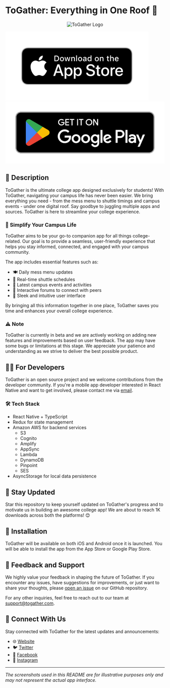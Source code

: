 # ToGather: Everything in One Roof 🏫

<p align="center">
  <img src="https://github.com/aahalani/togatherpublic/assets/29179250/54163ed4-0be8-48e8-8a4a-0caaa2ac6e57" width="600" height="430" alt="ToGather Logo">
</p>

[![Download on the App Store](https://github.com/tamotam-com/tamotam-app/raw/main/docs/AppleAppStoreButton.png)](https://apps.apple.com/app/togather/id123456789) 
<br/>
[![Get it on Google Play](https://github.com/tamotam-com/tamotam-app/raw/main/docs/GooglePlayStoreButton.png)](https://play.google.com/store/apps/details?id=com.togather.app)

## 📝 Description

ToGather is the ultimate college app designed exclusively for students! With ToGather, navigating your campus life has never been easier. We bring everything you need - from the mess menu to shuttle timings and campus events - under one digital roof. Say goodbye to juggling multiple apps and sources. ToGather is here to streamline your college experience.

### 🎯 Simplify Your Campus Life 

ToGather aims to be your go-to companion app for all things college-related. Our goal is to provide a seamless, user-friendly experience that helps you stay informed, connected, and engaged with your campus community. 

The app includes essential features such as:

- 🍽️ Daily mess menu updates
- 🚌 Real-time shuttle schedules  
- 📅 Latest campus events and activities
- 💬 Interactive forums to connect with peers
- 📱 Sleek and intuitive user interface

By bringing all this information together in one place, ToGather saves you time and enhances your overall college experience.

### ⚠️ Note

ToGather is currently in beta and we are actively working on adding new features and improvements based on user feedback. The app may have some bugs or limitations at this stage. We appreciate your patience and understanding as we strive to deliver the best possible product.

## 👨‍💻 For Developers

ToGather is an open source project and we welcome contributions from the developer community. If you're a mobile app developer interested in React Native and want to get involved, please contact me via [email](mailto:aahalani@gmail.com).

### 🛠️ Tech Stack

- React Native + TypeScript
- Redux for state management 
- Amazon AWS for backend services
    * S3
    * Cognito
    * Amplify
    * AppSync
    * Lambda
    * DynamoDB
    * Pinpoint
    * SES
- AsyncStorage for local data persistence

## 🌟 Stay Updated

Star this repository to keep yourself updated on ToGather's progress and to motivate us in building an awesome college app! We are about to reach 1K downloads across both the platforms! 😊

## 📲 Installation 

ToGather will be available on both iOS and Android once it is launched. You will be able to install the app from the App Store or Google Play Store.

## 🙏 Feedback and Support

We highly value your feedback in shaping the future of ToGather. If you encounter any issues, have suggestions for improvements, or just want to share your thoughts, please [open an issue](https://github.com/aahalani/togatherpublic/issues) on our GitHub repository.

For any other inquiries, feel free to reach out to our team at support@togather.com.

## 🔗 Connect With Us

Stay connected with ToGather for the latest updates and announcements:

- 🌐 [Website](https://www.togather.com)
- 🐦 [Twitter](https://twitter.com/ToGatherApp)  
- 👥 [Facebook](https://www.facebook.com/ToGatherApp)
- 📸 [Instagram](https://www.instagram.com/ToGatherApp)

---

*The screenshots used in this README are for illustrative purposes only and may not represent the actual app interface.*
